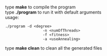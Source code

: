 type **make** to compile the program  
type **./program** to run it with default arguments  
usage: 

```
./program -d <degree>  
				 -n <numOfThreads>  
				 -f <fitness>  
				 -a <useAnnealing>  
```

type **make clean** to clean all the generated files  
